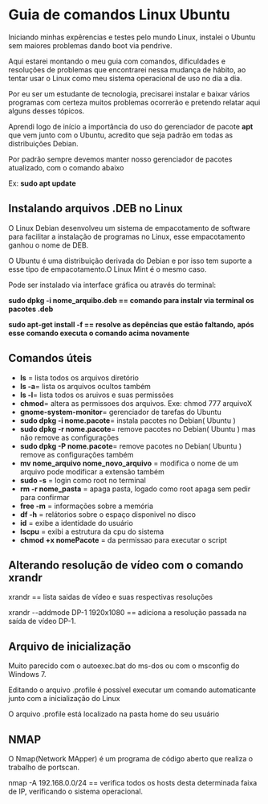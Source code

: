 <h1>Guia de comandos Linux Ubuntu</h1>

<p>Iniciando minhas expêrencias e testes pelo mundo Linux, instalei o Ubuntu sem maiores problemas dando boot via pendrive.</p>
<p>Aqui estarei montando o meu guia com comandos, dificuldades e resoluções de problemas que encontrarei nessa mudança de hábito, ao tentar usar o Linux como
meu sistema operacional de uso no dia a dia.</p>
<p>Por eu ser um estudante de tecnologia, precisarei instalar e baixar vários programas com certeza muitos problemas ocorrerão e pretendo relatar aqui 
alguns desses tópicos.</p>
<p>Aprendi logo de início a importância do uso do gerenciador de pacote <strong>apt</strong> que vem junto com o Ubuntu, acredito que seja padrão em todas as distribuições Debian.</p>
<p>Por padrão sempre devemos manter nosso gerenciador de pacotes atualizado, com o comando abaixo</p>
<p>Ex: <strong>sudo apt update</strong> </p>
<h2>Instalando arquivos .DEB no Linux</h2>
<p>O Linux Debian desenvolveu um sistema de empacotamento de software para facilitar a instalação de programas no Linux, esse empacotamento ganhou o nome de DEB.</p>
<p>O Ubuntu é uma distribuição derivada do Debian e por isso tem suporte a esse tipo de empacotamento.O Linux Mint é o mesmo caso.</p>
<p>Pode ser instalado via interface gráfica ou através do terminal:</p>
<p><strong>sudo dpkg -i nome_arquibo.deb == comando para instalr via terminal os pacotes .deb</strong></p>
<p><strong>sudo apt-get install -f == resolve as depências que estão faltando, após esse comando executa o comando acima novamente</strong></p>
<p></p>

<h2>Comandos úteis </h2>
<ul>
  <li><strong>ls</strong> = lista todos os arquivos diretório</li>
  <li><strong>ls -a</strong>= lista os arquivos ocultos também</li>
<li><strong>ls -l</strong>= lista todos os aruivos e suas permissões</li>
  <li><strong>chmod</strong>= altera as permissoes dos arquivos. Exe: chmod 777 arquivoX</li>
  <li><strong>gnome-system-monitor</strong>= gerenciador de tarefas do Ubuntu</li>
  <li><strong>sudo dpkg -i nome.pacote</strong>= instala pacotes no Debian( Ubuntu )</li>
  <li><strong>sudo dpkg -r nome.pacote</strong>= remove pacotes no Debian( Ubuntu ) mas não remove as configurações </li>
 <li><strong>sudo dpkg -P nome.pacote</strong>= remove pacotes no Debian( Ubuntu ) remove as configurações também</li>
 <li><strong>mv nome_arquivo nome_novo_arquivo</strong> = modifica o nome de um arquivo pode modificar a extensão também</li>
 <li><strong>sudo -s</strong> = login como root no terminal</li>
  <li><strong>rm -r nome_pasta</strong> = apaga pasta, logado como root apaga sem pedir para confirmar</li>
  <li><strong>free -m</strong> = informações sobre a memória </li>
  <li><strong>df -h</strong> = relátorios sobre o espaço disponivel no disco</li>	
  <li><strong>id</strong> = exibe a identidade do usuário </li>
  <li><strong>lscpu</strong> = exibi a estrutura da cpu do sistema</li>
  <li><strong>chmod +x nomePacote</strong> = da permissao para executar o script</li>	
</ul>

<h2>Alterando resolução de vídeo com o comando xrandr</h2>
<p>xrandr == lista saidas de vídeo e suas respectivas resoluções </p>
<p>xrandr --addmode DP-1 1920x1080 == adiciona a 
resolução passada na saída de vídeo DP-1.  </p>

<h2>Arquivo de inicialização</h2>
<p>Muito parecido com o autoexec.bat do ms-dos ou com o msconfig do 
Windows 7.</p>
<p>Editando o arquivo .profile é possível executar um comando
automaticante junto com  a inicialização do Linux</p>
<p>O arquivo .profile está localizado na pasta home do seu usuário</p>

<h2>NMAP</h2>
<p>O Nmap(Network MApper) é um programa de código aberto que realiza o 
trabalho de portscan.</p>
<p>nmap -A  192.168.0.0/24 == verifica todos os hosts desta determinada 
faixa de IP, verificando o sistema operacional. </p>






















